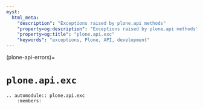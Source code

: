 ```yaml
---
myst:
  html_meta:
    "description": "Exceptions raised by plone.api methods"
    "property=og:description": "Exceptions raised by plone.api methods"
    "property=og:title": "plone.api.exc"
    "keywords": "exceptions, Plone, API, development"
---
```


(plone-api-errors)=

# `plone.api.exc`

```{eval-rst}
.. automodule:: plone.api.exc
    :members:
```

